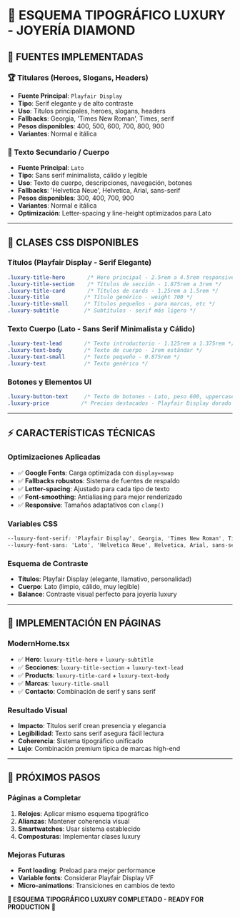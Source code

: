 # 🎨 ESQUEMA TIPOGRÁFICO LUXURY - JOYERÍA DIAMOND

## 📝 **FUENTES IMPLEMENTADAS**

### **🏆 Titulares (Heroes, Slogans, Headers)**
- **Fuente Principal**: `Playfair Display`
- **Tipo**: Serif elegante y de alto contraste
- **Uso**: Títulos principales, heroes, slogans, headers
- **Fallbacks**: Georgia, 'Times New Roman', Times, serif
- **Pesos disponibles**: 400, 500, 600, 700, 800, 900
- **Variantes**: Normal e itálica

### **📖 Texto Secundario / Cuerpo**
- **Fuente Principal**: `Lato`
- **Tipo**: Sans serif minimalista, cálido y legible
- **Uso**: Texto de cuerpo, descripciones, navegación, botones
- **Fallbacks**: 'Helvetica Neue', Helvetica, Arial, sans-serif
- **Pesos disponibles**: 300, 400, 700, 900
- **Variantes**: Normal e itálica
- **Optimización**: Letter-spacing y line-height optimizados para Lato

---

## 🎯 **CLASES CSS DISPONIBLES**

### **Títulos (Playfair Display - Serif Elegante)**
```css
.luxury-title-hero       /* Hero principal - 2.5rem a 4.5rem responsive */
.luxury-title-section    /* Títulos de sección - 1.875rem a 3rem */
.luxury-title-card       /* Títulos de cards - 1.25rem a 1.5rem */
.luxury-title           /* Título genérico - weight 700 */
.luxury-title-small     /* Títulos pequeños - para marcas, etc */
.luxury-subtitle        /* Subtítulos - serif más ligero */
```

### **Texto Cuerpo (Lato - Sans Serif Minimalista y Cálido)**
```css
.luxury-text-lead       /* Texto introductorio - 1.125rem a 1.375rem */
.luxury-text-body       /* Texto de cuerpo - 1rem estándar */
.luxury-text-small      /* Texto pequeño - 0.875rem */
.luxury-text            /* Texto genérico */
```

### **Botones y Elementos UI**
```css
.luxury-button-text     /* Texto de botones - Lato, peso 600, uppercase */
.luxury-price          /* Precios destacados - Playfair Display dorado */
```

---

## ⚡ **CARACTERÍSTICAS TÉCNICAS**

### **Optimizaciones Aplicadas**
- ✅ **Google Fonts**: Carga optimizada con `display=swap`
- ✅ **Fallbacks robustos**: Sistema de fuentes de respaldo
- ✅ **Letter-spacing**: Ajustado para cada tipo de texto
- ✅ **Font-smoothing**: Antialiasing para mejor renderizado
- ✅ **Responsive**: Tamaños adaptativos con `clamp()`

### **Variables CSS**
```css
--luxury-font-serif: 'Playfair Display', Georgia, 'Times New Roman', Times, serif;
--luxury-font-sans: 'Lato', 'Helvetica Neue', Helvetica, Arial, sans-serif;
```

### **Esquema de Contraste**
- **Títulos**: Playfair Display (elegante, llamativo, personalidad)
- **Cuerpo**: Lato (limpio, cálido, muy legible)
- **Balance**: Contraste visual perfecto para joyería luxury

---

## 🎨 **IMPLEMENTACIÓN EN PÁGINAS**

### **ModernHome.tsx**
- ✅ **Hero**: `luxury-title-hero` + `luxury-subtitle`
- ✅ **Secciones**: `luxury-title-section` + `luxury-text-lead`
- ✅ **Products**: `luxury-title-card` + `luxury-text-body`
- ✅ **Marcas**: `luxury-title-small`
- ✅ **Contacto**: Combinación de serif y sans serif

### **Resultado Visual**
- **Impacto**: Títulos serif crean presencia y elegancia
- **Legibilidad**: Texto sans serif asegura fácil lectura
- **Coherencia**: Sistema tipográfico unificado
- **Lujo**: Combinación premium típica de marcas high-end

---

## 🚀 **PRÓXIMOS PASOS**

### **Páginas a Completar**
1. **Relojes**: Aplicar mismo esquema tipográfico
2. **Alianzas**: Mantener coherencia visual
3. **Smartwatches**: Usar sistema establecido
4. **Composturas**: Implementar clases luxury

### **Mejoras Futuras**
- **Font loading**: Preload para mejor performance
- **Variable fonts**: Considerar Playfair Display VF
- **Micro-animations**: Transiciones en cambios de texto

**🎯 ESQUEMA TIPOGRÁFICO LUXURY COMPLETADO - READY FOR PRODUCTION** 🎯
